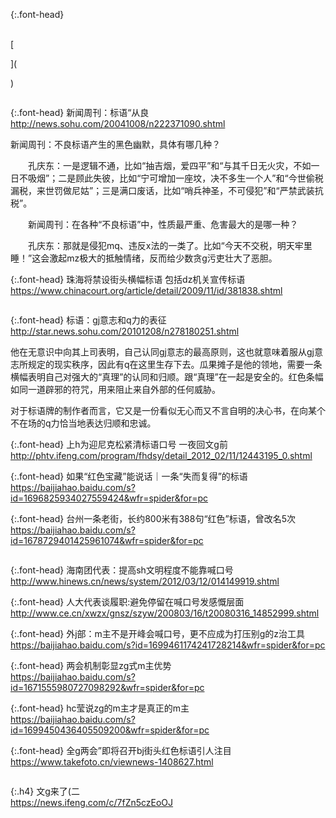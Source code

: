 {:.font-head}

<br>[

](

)

```note
```

{:.font-head}
新闻周刊：标语“从良
<br>[
http://news.sohu.com/20041008/n222371090.shtml
](
http://news.sohu.com/20041008/n222371090.shtml
)

新闻周刊：不良标语产生的黑色幽默，具体有哪几种？

　　孔庆东：一是逻辑不通，比如“抽吉烟，爱四平”和“与其千日无火灾，不如一日不吸烟”；二是顾此失彼，比如“宁可增加一座坟，决不多生一个人”和“今世偷税漏税，来世罚做尼姑”；三是满口废话，比如“哨兵神圣，不可侵犯”和“严禁武装抗税”。

　　新闻周刊：在各种“不良标语”中，性质最严重、危害最大的是哪一种？

　　孔庆东：那就是侵犯mq、违反x法的一类了。比如“今天不交税，明天牢里睡！”这会激起mz极大的抵触情绪，反而给少数贪g污吏壮大了恶胆。

{:.font-head}
珠海将禁设街头横幅标语 包括dz机关宣传标语
<br>[
https://www.chinacourt.org/article/detail/2009/11/id/381838.shtml
](
https://www.chinacourt.org/article/detail/2009/11/id/381838.shtml
)

```note
```

{:.font-head}
标语：gj意志和q力的表征
<br>[
http://star.news.sohu.com/20101208/n278180251.shtml
](
http://star.news.sohu.com/20101208/n278180251.shtml
)

他在无意识中向其上司表明，自己认同gj意志的最高原则，这也就意味着服从gj意志所规定的现实秩序，因此有q在这里生存下去。瓜果摊子是他的领地，需要一条横幅表明自己对强大的“真理”的认同和归顺。跟“真理”在一起是安全的。红色条幅如同一道辟邪的符咒，用来阻止来自外部的任何威胁。

对于标语牌的制作者而言，它又是一份看似无心而又不言自明的决心书，在向某个不在场的q力恰当地表达归顺和忠诚。

{:.font-head}
上h为迎尼克松紧清标语口号 一夜回文g前
<br>[
http://phtv.ifeng.com/program/fhdsy/detail_2012_02/11/12443195_0.shtml
](
http://phtv.ifeng.com/program/fhdsy/detail_2012_02/11/12443195_0.shtml
)

{:.font-head}
如果“红色宝藏”能说话｜一条“失而复得”的标语
<br>[
https://baijiahao.baidu.com/s?id=1696825934027559424&wfr=spider&for=pc
](
https://baijiahao.baidu.com/s?id=1696825934027559424&wfr=spider&for=pc
)

{:.font-head}
台州一条老街，长约800米有388句“红色”标语，曾改名5次
<br>[
https://baijiahao.baidu.com/s?id=1678729401425961074&wfr=spider&for=pc
](
https://baijiahao.baidu.com/s?id=1678729401425961074&wfr=spider&for=pc
)
```tip
```
{:.font-head}
海南团代表：提高sh文明程度不能靠喊口号
<br>[
http://www.hinews.cn/news/system/2012/03/12/014149919.shtml
](
http://www.hinews.cn/news/system/2012/03/12/014149919.shtml
)

{:.font-head}
人大代表谈履职:避免停留在喊口号发感慨层面
<br>[
http://www.ce.cn/xwzx/gnsz/szyw/200803/16/t20080316_14852999.shtml
](
http://www.ce.cn/xwzx/gnsz/szyw/200803/16/t20080316_14852999.shtml
)

{:.font-head}
外j部：m主不是开峰会喊口号，更不应成为打压别g的z治工具
<br>[
https://baijiahao.baidu.com/s?id=1699461174241728214&wfr=spider&for=pc
](
https://baijiahao.baidu.com/s?id=1699461174241728214&wfr=spider&for=pc
)

{:.font-head}
两会机制彰显zg式m主优势
<br>[
https://baijiahao.baidu.com/s?id=1671555980727098292&wfr=spider&for=pc
](
https://baijiahao.baidu.com/s?id=1671555980727098292&wfr=spider&for=pc
)

{:.font-head}
hc莹说zg的m主才是真正的m主
<br>[
https://baijiahao.baidu.com/s?id=1699450436405509200&wfr=spider&for=pc
](
https://baijiahao.baidu.com/s?id=1699450436405509200&wfr=spider&for=pc
)

{:.font-head}
全g两会”即将召开bj街头红色标语引人注目
<br>[
https://www.takefoto.cn/viewnews-1408627.html
](
https://www.takefoto.cn/viewnews-1408627.html
)
```tip
```

{:.h4}
文g来了(二
<br>[
https://news.ifeng.com/c/7fZn5czEoOJ
](
https://news.ifeng.com/c/7fZn5czEoOJ
)
